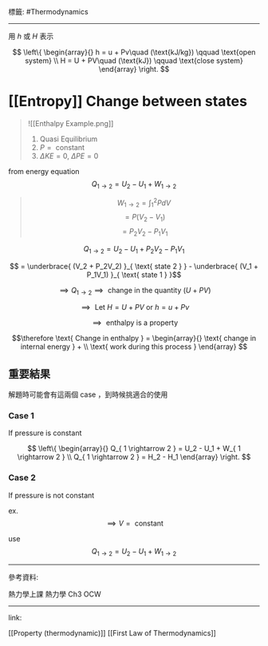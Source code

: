 標籤: #Thermodynamics 

---

用 $h$ 或 $H$ 表示

$$
\left\{
	\begin{array}{}
		h = u + Pv\quad (\text{kJ/kg}) \qquad \text{open system} \\
		H = U + PV\quad (\text{kJ}) \qquad \text{close system}
	\end{array}
\right.
$$

# [[Entropy]] Change between states

> ![[Enthalpy Example.png]]
> 1. Quasi Equilibrium
> 2. $P = \text{ constant }$
> 3. $\Delta KE = 0$, $\Delta PE = 0$

from energy equation
$$Q_{ 1 \rightarrow 2 } = U_2 - U_1 + W_{ 1 \rightarrow 2 }$$

> $$W_{ 1 \rightarrow 2 } = \int_1^2 PdV$$
> $$ = P(V_2 - V_1)$$
> $$ = P_2V_2 - P_1V_1$$

$$Q_{ 1 \rightarrow 2 } = U_2 - U_1 + P_2V_2 - P_1V_1$$

$$ = \underbrace{ (V_2 + P_2V_2) }_{ \text{ state 2 } } - \underbrace{ (V_1 + P_1V_1) }_{ \text{ state 1 } }$$

$$\implies Q_{ 1 \rightarrow 2 } \implies \text{ change in the quantity }(U + PV)$$

$$\implies \text{ Let } H = U + PV \text{ or } h = u + P\nu$$

$$\implies \text{ enthalpy is a property }$$

$$\therefore \text{ Change in enthalpy } = 
\begin{array}{}
	\text{ change in internal energy } + \\
	\text{ work during this process }
\end{array}
$$

## 重要結果

解題時可能會有這兩個 case ，到時候挑適合的使用

### Case 1

If pressure is constant

$$
\left\{
	\begin{array}{}
		Q_{ 1 \rightarrow 2 } = U_2 - U_1 + W_{ 1 \rightarrow 2 } \\
		Q_{ 1 \rightarrow 2 } = H_2 - H_1
	\end{array}
\right.
$$

### Case 2

If pressure is not constant

ex.
$$\implies V = \text{ constant }$$

use
$$Q_{ 1 \rightarrow 2 } = U_2 - U_1 + W_{ 1 \rightarrow 2 }$$

---

參考資料:

熱力學上課
熱力學 Ch3 OCW

---

link:

[[Property (thermodynamic)]]
[[First Law of Thermodynamics]]